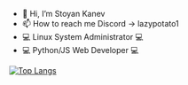 - 👋 Hi, I’m Stoyan Kanev
- 📫 How to reach me Discord -> lazypotato1
- 💻 Linux System Administrator 💻
- 💻 Python/JS Web Developer 💻
<!---
LazyPotato02/LazyPotato02 is a ✨ special ✨ repository because its `README.md` (this file) appears on your GitHub profile.
You can click the Preview link to take a look at your changes.
--->
[![Top Langs](https://github-readme-stats.vercel.app/api/top-langs/?username=LazyPotato02)](https://github.com/LazyPotato02/github-readme-stats)
